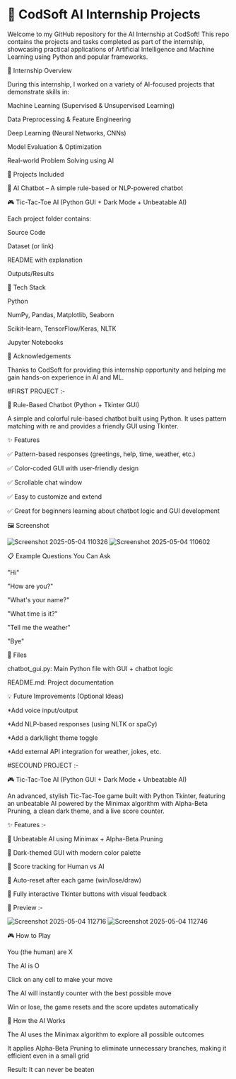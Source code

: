 # 💼 CodSoft AI Internship Projects

Welcome to my GitHub repository for the AI Internship at CodSoft! This repo contains the projects and tasks completed as part of the internship, showcasing practical applications of Artificial Intelligence and Machine Learning using Python and popular frameworks.

🧠 Internship Overview

During this internship, I worked on a variety of AI-focused projects that demonstrate skills in:

Machine Learning (Supervised & Unsupervised Learning)

Data Preprocessing & Feature Engineering

Deep Learning (Neural Networks, CNNs)

Model Evaluation & Optimization

Real-world Problem Solving using AI

📁 Projects Included

🤖 AI Chatbot – A simple rule-based or NLP-powered chatbot

🎮 Tic-Tac-Toe AI (Python GUI + Dark Mode + Unbeatable AI)

Each project folder contains:

Source Code

Dataset (or link)

README with explanation

Outputs/Results

🔧 Tech Stack

Python

NumPy, Pandas, Matplotlib, Seaborn

Scikit-learn, TensorFlow/Keras, NLTK

Jupyter Notebooks

🌟 Acknowledgements

Thanks to CodSoft for providing this internship opportunity and helping me gain hands-on experience in AI and ML.

#FIRST PROJECT :-

🤖 Rule-Based Chatbot (Python + Tkinter GUI)

A simple and colorful rule-based chatbot built using Python. It uses pattern matching with re and provides a friendly GUI using Tkinter.

✨ Features

✅ Pattern-based responses (greetings, help, time, weather, etc.)

✅ Color-coded GUI with user-friendly design

✅ Scrollable chat window

✅ Easy to customize and extend

✅ Great for beginners learning about chatbot logic and GUI development

🖼️ Screenshot

![Screenshot 2025-05-04 110326](https://github.com/user-attachments/assets/252ea36d-454a-4d56-9404-7beddbbc2ee5)
![Screenshot 2025-05-04 110602](https://github.com/user-attachments/assets/969fe98c-3b69-430a-b327-7db5176bedd1)

📋 Example Questions You Can Ask

"Hi"

"How are you?"

"What's your name?"

"What time is it?"

"Tell me the weather"

"Bye"

📁 Files

chatbot_gui.py: Main Python file with GUI + chatbot logic

README.md: Project documentation

💡 Future Improvements (Optional Ideas)

*Add voice input/output

*Add NLP-based responses (using NLTK or spaCy)

*Add a dark/light theme toggle

*Add external API integration for weather, jokes, etc.

#SECOUND PROJECT :-

🎮 Tic-Tac-Toe AI (Python GUI + Dark Mode + Unbeatable AI)

An advanced, stylish Tic-Tac-Toe game built with Python Tkinter, featuring an unbeatable AI powered by the Minimax algorithm with Alpha-Beta Pruning, a clean dark theme, and a live score counter.

✨ Features :-

🤖 Unbeatable AI using Minimax + Alpha-Beta Pruning

🌙 Dark-themed GUI with modern color palette

🧮 Score tracking for Human vs AI

🔁 Auto-reset after each game (win/lose/draw)

🎯 Fully interactive Tkinter buttons with visual feedback

📸 Preview :-

![Screenshot 2025-05-04 112716](https://github.com/user-attachments/assets/80d45c6e-47ab-4b28-96f4-45e74bbc574b)
![Screenshot 2025-05-04 112746](https://github.com/user-attachments/assets/e5397567-a283-4e55-a963-221d1bae4bf6)

🎮 How to Play

You (the human) are X

The AI is O

Click on any cell to make your move

The AI will instantly counter with the best possible move

Win or lose, the game resets and the score updates automatically

🧠 How the AI Works

The AI uses the Minimax algorithm to explore all possible outcomes

It applies Alpha-Beta Pruning to eliminate unnecessary branches, making it efficient even in a small grid

Result: It can never be beaten







